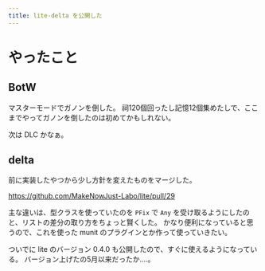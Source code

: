 ```yaml
---
title: lite-delta を公開した
---
```


# やったこと

## BotW

マスターモードでガノンを倒した。
祠120個回ったし記憶12個集めたしで、ここまでやってガノンを倒したのは初めてかもしれない。

次は DLC かなぁ。

## delta

前に実装したやつから少し方針を変えたものをマージした。

<https://github.com/MakeNowJust-Labo/lite/pull/29>

主な違いは、型クラスを使っていたのを `PFix` で `Any` を受け取るようにしたのと、リストの差分の取り方をちょっと賢くした。
かなり便利になっていると思うので、これを使った munit のプラグインとか作って使っていきたい。

ついでに lite のバージョン 0.4.0 も公開したので、すぐに使えるようになっている。
バージョン上げたの5月以来だったか‥‥。
